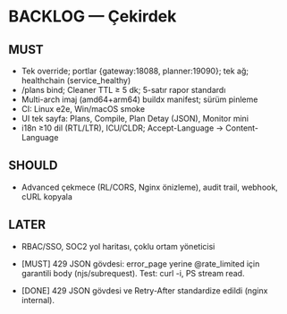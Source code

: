 ﻿# BACKLOG — Çekirdek
## MUST
- Tek override; portlar {gateway:18088, planner:19090}; tek ağ; healthchain (service_healthy)
- /plans bind; Cleaner TTL ≥ 5 dk; 5-satır rapor standardı
- Multi-arch imaj (amd64+arm64) buildx manifest; sürüm pinleme
- CI: Linux e2e, Win/macOS smoke
- UI tek sayfa: Plans, Compile, Plan Detay (JSON), Monitor mini
- i18n ≥10 dil (RTL/LTR), ICU/CLDR; Accept-Language → Content-Language
## SHOULD
- Advanced çekmece (RL/CORS, Nginx önizleme), audit trail, webhook, cURL kopyala
## LATER
- RBAC/SSO, SOC2 yol haritası, çoklu ortam yöneticisi

- [MUST] 429 JSON gövdesi: error_page yerine @rate_limited için garantili body (njs/subrequest). Test: curl -i, PS stream read. 

- [DONE] 429 JSON gövdesi ve Retry-After standardize edildi (nginx internal).
